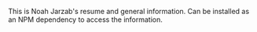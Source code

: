 This is Noah Jarzab's resume and general information. Can be installed as an NPM dependency to access the information.
